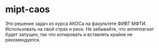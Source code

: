 # mipt-caos
Это решение задач из курса АКОСа на факультете ФИВТ МФТИ. Использовать на свой страх и риск. Не забывайте, что антиплагиат будет запущен, так что копировать и вставлять крайне не рекомендуется.
